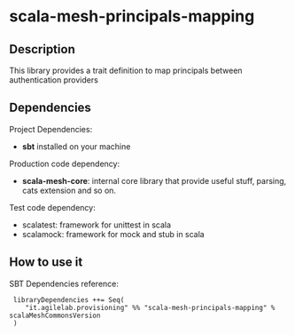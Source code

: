 # scala-mesh-principals-mapping

## Description

This library provides a trait definition to map principals between authentication providers

## Dependencies

Project Dependencies:

* **sbt** installed on your machine

Production code dependency:

* **scala-mesh-core**: internal core library that provide useful stuff, parsing, cats extension and so on.

Test code dependency:

* scalatest: framework for unittest in scala
* scalamock: framework for mock and stub in scala

## How to use it

SBT Dependencies reference:

```
 libraryDependencies ++= Seq(
    "it.agilelab.provisioning" %% "scala-mesh-principals-mapping" % scalaMeshCommonsVersion
 )
```
